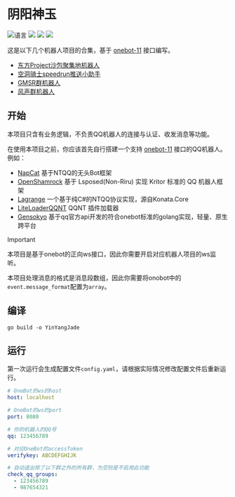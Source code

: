 # 阴阳神玉

![](https://img.shields.io/github/languages/top/CuteReimu/YinYangJade "语言")
[![](https://img.shields.io/github/actions/workflow/status/CuteReimu/YinYangJade/golangci-lint.yml?branch=master)](https://github.com/CuteReimu/YinYangJade/actions/workflows/golangci-lint.yml "代码分析")
[![](https://img.shields.io/github/contributors/CuteReimu/YinYangJade)](https://github.com/CuteReimu/YinYangJade/graphs/contributors "贡献者")
[![](https://img.shields.io/github/license/CuteReimu/YinYangJade)](https://github.com/CuteReimu/YinYangJade/blob/master/LICENSE "许可协议")

这是以下几个机器人项目的合集，基于 [onebot-11](https://github.com/botuniverse/onebot-11) 接口编写。

- [东方Project沙包聚集地机器人](tfcc)
- [空洞骑士speedrun推送小助手](hkbot)
- [GMSR群机器人](maplebot)
- [风声群机器人](fengsheng)

## 开始

本项目只含有业务逻辑，不负责QQ机器人的连接与认证、收发消息等功能。

在使用本项目之前，你应该首先自行搭建一个支持 [onebot-11](https://github.com/botuniverse/onebot-11) 接口的QQ机器人。例如：

- [NapCat](https://github.com/NapNeko/NapCatQQ) 基于NTQQ的无头Bot框架
- [OpenShamrock](https://github.com/whitechi73/OpenShamrock) 基于 Lsposed(Non-Riru) 实现 Kritor 标准的 QQ 机器人框架
- [Lagrange](https://github.com/LagrangeDev/Lagrange.Core) 一个基于纯C#的NTQQ协议实现，源自Konata.Core
- [LiteLoaderQQNT](https://github.com/LiteLoaderQQNT/LiteLoaderQQNT) QQNT 插件加载器
- [Gensokyo](https://github.com/Hoshinonyaruko/Gensokyo) 基于qq官方api开发的符合onebot标准的golang实现，轻量、原生跨平台

> [!IMPORTANT]
> 本项目是基于onebot的正向ws接口，因此你需要开启对应机器人项目的ws监听。
>
> 本项目处理消息的格式是消息段数组，因此你需要将onobot中的`event.message_format`配置为`array`。

## 编译

```shell
go build -o YinYangJade
```

## 运行

第一次运行会生成配置文件`config.yaml`，请根据实际情况修改配置文件后重新运行。

```yml
# OneBot的ws的host
host: localhost

# OneBot的ws的port
port: 8080

# 你的机器人的QQ号
qq: 123456789

# 对应OneBot的accessToken
verifykey: ABCDEFGHIJK

# 自动退出除了以下群之外的所有群，为空则是不启用此功能
check_qq_groups:
  - 123456789
  - 987654321
```
